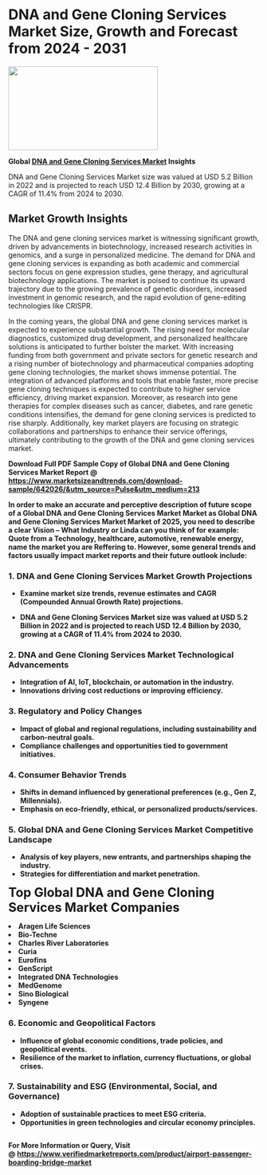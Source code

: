 <H1>DNA and Gene Cloning Services Market Size, Growth and Forecast from 2024 - 2031</H1><img class="aligncenter size-medium wp-image-584254" src="https://thirdeyenews.in/wp-content/uploads/2024/09/Global-Market-Research-300x168.jpeg" alt="" width="300" height="168" /><p><strong>Global&nbsp;<a href="https://www.marketsizeandtrends.com/download-sample/642026/&amp;utm_source=Pulse&amp;utm_medium=213">DNA and Gene Cloning Services Market</a> Insights</strong></p><p>DNA and Gene Cloning Services Market size was valued at USD 5.2 Billion in 2022 and is projected to reach USD 12.4 Billion by 2030, growing at a CAGR of 11.4% from 2024 to 2030.</p><p><h2>Market Growth Insights</h2> <p>The DNA and gene cloning services market is witnessing significant growth, driven by advancements in biotechnology, increased research activities in genomics, and a surge in personalized medicine. The demand for DNA and gene cloning services is expanding as both academic and commercial sectors focus on gene expression studies, gene therapy, and agricultural biotechnology applications. The market is poised to continue its upward trajectory due to the growing prevalence of genetic disorders, increased investment in genomic research, and the rapid evolution of gene-editing technologies like CRISPR.</p> <p><strong></strong></p> <p>In the coming years, the global DNA and gene cloning services market is expected to experience substantial growth. The rising need for molecular diagnostics, customized drug development, and personalized healthcare solutions is anticipated to further bolster the market. With increasing funding from both government and private sectors for genetic research and a rising number of biotechnology and pharmaceutical companies adopting gene cloning technologies, the market shows immense potential. The integration of advanced platforms and tools that enable faster, more precise gene cloning techniques is expected to contribute to higher service efficiency, driving market expansion. Moreover, as research into gene therapies for complex diseases such as cancer, diabetes, and rare genetic conditions intensifies, the demand for gene cloning services is predicted to rise sharply. Additionally, key market players are focusing on strategic collaborations and partnerships to enhance their service offerings, ultimately contributing to the growth of the DNA and gene cloning services market. <p><strong></p><p><span class=""><strong>Download Full PDF Sample Copy of Global DNA and Gene Cloning Services Market Report</strong> @ <a href="https://www.marketsizeandtrends.com/download-sample/642026/&amp;utm_source=Pulse&amp;utm_medium=213" target="_blank">https://www.marketsizeandtrends.com/download-sample/642026/&amp;utm_source=Pulse&amp;utm_medium=213</a></span></p><p>In order to make an accurate and perceptive description of future scope of a Global&nbsp;DNA and Gene Cloning Services Market Market as Global&nbsp;DNA and Gene Cloning Services Market Market of 2025, you need to describe a clear Vision &ndash; What Industry or Linda can you think of for example: Quote from a Technology, healthcare, automotive, renewable energy, name the market you are Reffering to. However, some general trends and factors usually impact market reports and their future outlook include:</p><h3>1.&nbsp;<strong>DNA and Gene Cloning Services Market Growth Projections</strong></h3><ul><li>Examine market size trends, revenue estimates and CAGR (Compounded Annual Growth Rate) projections.</li><li><p>DNA and Gene Cloning Services Market size was valued at USD 5.2 Billion in 2022 and is projected to reach USD 12.4 Billion by 2030, growing at a CAGR of 11.4% from 2024 to 2030.</p></li></ul><h3>2.&nbsp;<strong>DNA and Gene Cloning Services Market Technological Advancements</strong></h3><ul><li>Integration of AI, IoT, blockchain, or automation in the industry.</li><li>Innovations driving cost reductions or improving efficiency.</li></ul><h3>3.&nbsp;<strong>Regulatory and Policy Changes</strong></h3><ul><li>Impact of global and regional regulations, including sustainability and carbon-neutral goals.</li><li>Compliance challenges and opportunities tied to government initiatives.</li></ul><h3>4.&nbsp;<strong>Consumer Behavior Trends</strong></h3><ul><li>Shifts in demand influenced by generational preferences (e.g., Gen Z, Millennials).</li><li>Emphasis on eco-friendly, ethical, or personalized products/services.</li></ul><h3>5.&nbsp;<strong>Global DNA and Gene Cloning Services Market Competitive Landscape</strong></h3><ul><li>Analysis of key players, new entrants, and partnerships shaping the industry.</li><li>Strategies for differentiation and market penetration.</li></ul><p data-pm-slice="1 1 []"><span style="color: inherit; font-family: inherit; font-size: 25px;">Top Global DNA and Gene Cloning Services Market Companies</span></p><div class="" data-test-id=""><p><li>Aragen Life Sciences</li><li> Bio-Techne</li><li> Charles River Laboratories</li><li> Curia</li><li> Eurofins</li><li> GenScript</li><li> Integrated DNA Technologies</li><li> MedGenome</li><li> Sino Biological</li><li> Syngene</li></p></div><h3>6.&nbsp;<strong>Economic and Geopolitical Factors</strong></h3><ul><li>Influence of global economic conditions, trade policies, and geopolitical events.</li><li>Resilience of the market to inflation, currency fluctuations, or global crises.</li></ul><h3>7.&nbsp;<strong>Sustainability and ESG (Environmental, Social, and Governance)</strong></h3><ul><li>Adoption of sustainable practices to meet ESG criteria.</li><li>Opportunities in green technologies and circular economy principles.</li></ul><h2><strong style="font-size: 14px;">For More Information or Query, Visit @&nbsp;</strong><a style="background-color: #ffffff; font-size: 14px;" href="https://www.marketsizeandtrends.com/report/dna-and-gene-cloning-services-market/" target="_blank">https://www.verifiedmarketreports.com/product/airport-passenger-boarding-bridge-market</a></h2>
